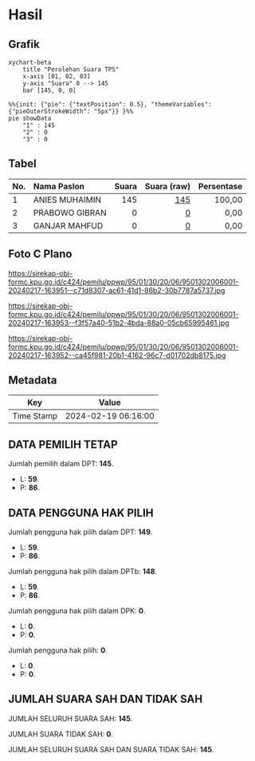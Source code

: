 # Hasil

## Grafik

```mermaid
xychart-beta
    title "Perolehan Suara TPS"
    x-axis [01, 02, 03]
    y-axis "Suara" 0 --> 145
    bar [145, 0, 0]
```

```mermaid
%%{init: {"pie": {"textPosition": 0.5}, "themeVariables": {"pieOuterStrokeWidth": "5px"}} }%%
pie showData
    "1" : 145
    "2" : 0
    "3" : 0
```

## Tabel

| No. | Nama Paslon    | Suara | Suara (raw) | Persentase |
|:--- |:-------------- | -----:| -----------:| ----------:|
| 1   | ANIES MUHAIMIN | 145   | [145][p-1]  | 100,00     |
| 2   | PRABOWO GIBRAN | 0     | [0][p-2]    | 0,00       |
| 3   | GANJAR MAHFUD  | 0     | [0][p-3]    | 0,00       |


[p-1]: https://github.com/gigit-pemilu/pemilu-2024-95-papua-pegunungan/blob/main/pilpres/hitung-suara/sub/95-papua-pegunungan/sub/01-jayawijaya/sub/30-silo-karno-doga/sub/2006-gigilobo/sub/001-tps/sub/paslon-1.txt
[p-2]: https://github.com/gigit-pemilu/pemilu-2024-95-papua-pegunungan/blob/main/pilpres/hitung-suara/sub/95-papua-pegunungan/sub/01-jayawijaya/sub/30-silo-karno-doga/sub/2006-gigilobo/sub/001-tps/sub/paslon-2.txt
[p-3]: https://github.com/gigit-pemilu/pemilu-2024-95-papua-pegunungan/blob/main/pilpres/hitung-suara/sub/95-papua-pegunungan/sub/01-jayawijaya/sub/30-silo-karno-doga/sub/2006-gigilobo/sub/001-tps/sub/paslon-3.txt

## Foto C Plano

https://sirekap-obj-formc.kpu.go.id/c424/pemilu/ppwp/95/01/30/20/06/9501302006001-20240217-163951--c71d8307-ac61-41d1-86b2-30b7787a5737.jpg

https://sirekap-obj-formc.kpu.go.id/c424/pemilu/ppwp/95/01/30/20/06/9501302006001-20240217-163953--f3f57a40-51b2-4bda-88a0-05cb65995461.jpg

https://sirekap-obj-formc.kpu.go.id/c424/pemilu/ppwp/95/01/30/20/06/9501302006001-20240217-163952--ca45f981-20b1-4162-96c7-d01702db8175.jpg


## Metadata

| Key        | Value               |
| ---------- | ------------------- |
| Time Stamp | 2024-02-19 06:16:00 |


## DATA PEMILIH TETAP

Jumlah pemilih dalam DPT: **145**.
 * L: **59**.
 * P: **86**.

## DATA PENGGUNA HAK PILIH

Jumlah pengguna hak pilih dalam DPT: **149**.
 * L: **59**.
 * P: **86**.

Jumlah pengguna hak pilih dalam DPTb: **148**.
 * L: **59**.
 * P: **86**.

Jumlah pengguna hak pilih dalam DPK: **0**.
 * L: **0**.
 * P: **0**.

Jumlah pengguna hak pilih: **0**.
 * L: **0**.
 * P: **0**.

## JUMLAH SUARA SAH DAN TIDAK SAH

JUMLAH SELURUH SUARA SAH: **145**.

JUMLAH SUARA TIDAK SAH: **0**.

JUMLAH SELURUH SUARA SAH DAN SUARA TIDAK SAH: **145**.


